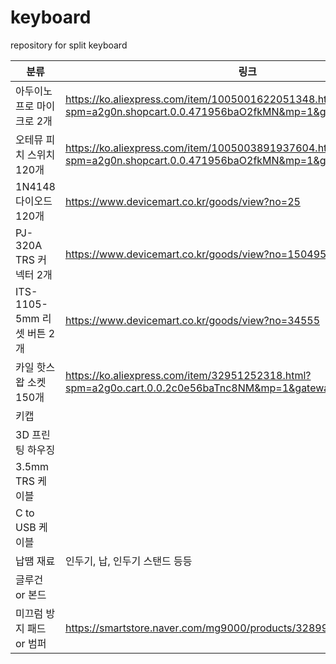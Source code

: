 # keyboard
repository for split keyboard

|분류|링크|가격|
|-----|-----|-----|
|아두이노 프로 마이크로 2개|https://ko.aliexpress.com/item/1005001622051348.html?spm=a2g0n.shopcart.0.0.471956baO2fkMN&mp=1&gatewayAdapt=glo2kor|14,000원|
|오테뮤 피치 스위치 120개|https://ko.aliexpress.com/item/1005003891937604.html?spm=a2g0n.shopcart.0.0.471956baO2fkMN&mp=1&gatewayAdapt=glo2kor|26,000원|
|1N4148 다이오드 120개|https://www.devicemart.co.kr/goods/view?no=25|1,800원|
|PJ-320A TRS 커넥터 2개|https://www.devicemart.co.kr/goods/view?no=15049504|800원|
|ITS-1105-5mm 리셋 버튼 2개|https://www.devicemart.co.kr/goods/view?no=34555|400원|
|카일 핫스왑 소켓 150개|https://ko.aliexpress.com/item/32951252318.html?spm=a2g0o.cart.0.0.2c0e56baTnc8NM&mp=1&gatewayAdapt=glo2kor|22,000원|
|키캡|||
|3D 프린팅 하우징|||
|3.5mm TRS 케이블|||
|C to USB 케이블|||
|납땜 재료|인두기, 납, 인두기 스탠드 등등||
|글루건 or 본드|||
|미끄럼 방지 패드 or 범퍼|https://smartstore.naver.com/mg9000/products/3289975643||
